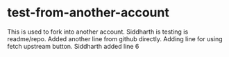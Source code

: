# test-from-another-account
This is used to fork into another account.
Siddharth is testing is readme/repo.
Added another line from github directly.
Adding line for using fetch upstream button.
Siddharth added line 6

